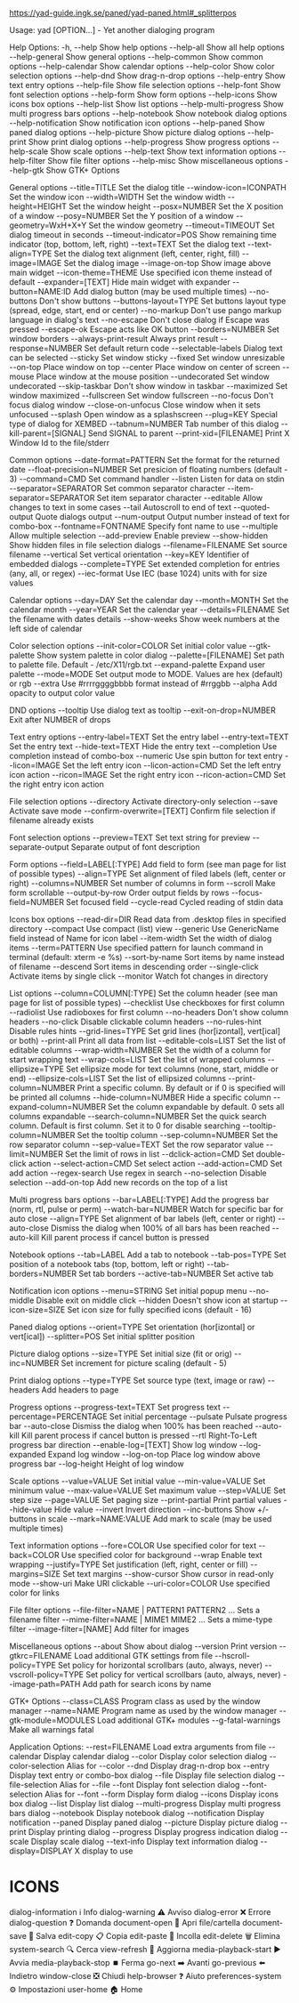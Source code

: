 https://yad-guide.ingk.se/paned/yad-paned.html#_splitterpos

Usage:
  yad [OPTION…] - Yet another dialoging program

Help Options:
  -h, --help                                     Show help options
  --help-all                                     Show all help options
  --help-general                                 Show general options
  --help-common                                  Show common options
  --help-calendar                                Show calendar options
  --help-color                                   Show color selection options
  --help-dnd                                     Show drag-n-drop options
  --help-entry                                   Show text entry options
  --help-file                                    Show file selection options
  --help-font                                    Show font selection options
  --help-form                                    Show form options
  --help-icons                                   Show icons box options
  --help-list                                    Show list options
  --help-multi-progress                          Show multi progress bars options
  --help-notebook                                Show notebook dialog options
  --help-notification                            Show notification icon options
  --help-paned                                   Show paned dialog options
  --help-picture                                 Show picture dialog options
  --help-print                                   Show print dialog options
  --help-progress                                Show progress options
  --help-scale                                   Show scale options
  --help-text                                    Show text information options
  --help-filter                                  Show file filter options
  --help-misc                                    Show miscellaneous options
  --help-gtk                                     Show GTK+ Options

General options
  --title=TITLE                                  Set the dialog title
  --window-icon=ICONPATH                         Set the window icon
  --width=WIDTH                                  Set the window width
  --height=HEIGHT                                Set the window height
  --posx=NUMBER                                  Set the X position of a window
  --posy=NUMBER                                  Set the Y position of a window
  --geometry=WxH+X+Y                             Set the window geometry
  --timeout=TIMEOUT                              Set dialog timeout in seconds
  --timeout-indicator=POS                        Show remaining time indicator (top, bottom, left, right)
  --text=TEXT                                    Set the dialog text
  --text-align=TYPE                              Set the dialog text alignment (left, center, right, fill)
  --image=IMAGE                                  Set the dialog image
  --image-on-top                                 Show image above main widget
  --icon-theme=THEME                             Use specified icon theme instead of default
  --expander=[TEXT]                              Hide main widget with expander
  --button=NAME:ID                               Add dialog button (may be used multiple times)
  --no-buttons                                   Don't show buttons
  --buttons-layout=TYPE                          Set buttons layout type (spread, edge, start, end or center)
  --no-markup                                    Don't use pango markup language in dialog's text
  --no-escape                                    Don't close dialog if Escape was pressed
  --escape-ok                                    Escape acts like OK button
  --borders=NUMBER                               Set window borders
  --always-print-result                          Always print result
  --response=NUMBER                              Set default return code
  --selectable-labels                            Dialog text can be selected
  --sticky                                       Set window sticky
  --fixed                                        Set window unresizable
  --on-top                                       Place window on top
  --center                                       Place window on center of screen
  --mouse                                        Place window at the mouse position
  --undecorated                                  Set window undecorated
  --skip-taskbar                                 Don't show window in taskbar
  --maximized                                    Set window maximized
  --fullscreen                                   Set window fullscreen
  --no-focus                                     Don't focus dialog window
  --close-on-unfocus                             Close window when it sets unfocused
  --splash                                       Open window as a splashscreen
  --plug=KEY                                     Special type of dialog for XEMBED
  --tabnum=NUMBER                                Tab number of this dialog
  --kill-parent=[SIGNAL]                         Send SIGNAL to parent
  --print-xid=[FILENAME]                         Print X Window Id to the file/stderr

Common options
  --date-format=PATTERN                          Set the format for the returned date
  --float-precision=NUMBER                       Set presicion of floating numbers (default - 3)
  --command=CMD                                  Set command handler
  --listen                                       Listen for data on stdin
  --separator=SEPARATOR                          Set common separator character
  --item-separator=SEPARATOR                     Set item separator character
  --editable                                     Allow changes to text in some cases
  --tail                                         Autoscroll to end of text
  --quoted-output                                Quote dialogs output
  --num-output                                   Output number instead of text for combo-box
  --fontname=FONTNAME                            Specify font name to use
  --multiple                                     Allow multiple selection
  --add-preview                                  Enable preview
  --show-hidden                                  Show hidden files in file selection dialogs
  --filename=FILENAME                            Set source filename
  --vertical                                     Set vertical orientation
  --key=KEY                                      Identifier of embedded dialogs
  --complete=TYPE                                Set extended completion for entries (any, all, or regex)
  --iec-format                                   Use IEC (base 1024) units with for size values

Calendar options
  --day=DAY                                      Set the calendar day
  --month=MONTH                                  Set the calendar month
  --year=YEAR                                    Set the calendar year
  --details=FILENAME                             Set the filename with dates details
  --show-weeks                                   Show week numbers at the left side of calendar

Color selection options
  --init-color=COLOR                             Set initial color value
  --gtk-palette                                  Show system palette in color dialog
  --palette=[FILENAME]                           Set path to palette file. Default - /etc/X11/rgb.txt
  --expand-palette                               Expand user palette
  --mode=MODE                                    Set output mode to MODE. Values are hex (default) or rgb
  --extra                                        Use #rrrrggggbbbb format instead of #rrggbb
  --alpha                                        Add opacity to output color value

DND options
  --tooltip                                      Use dialog text as tooltip
  --exit-on-drop=NUMBER                          Exit after NUMBER of drops

Text entry options
  --entry-label=TEXT                             Set the entry label
  --entry-text=TEXT                              Set the entry text
  --hide-text=TEXT                               Hide the entry text
  --completion                                   Use completion instead of combo-box
  --numeric                                      Use spin button for text entry
  --licon=IMAGE                                  Set the left entry icon
  --licon-action=CMD                             Set the left entry icon action
  --ricon=IMAGE                                  Set the right entry icon
  --ricon-action=CMD                             Set the right entry icon action

File selection options
  --directory                                    Activate directory-only selection
  --save                                         Activate save mode
  --confirm-overwrite=[TEXT]                     Confirm file selection if filename already exists

Font selection options
  --preview=TEXT                                 Set text string for preview
  --separate-output                              Separate output of font description

Form options
  --field=LABEL[:TYPE]                           Add field to form (see man page for list of possible types)
  --align=TYPE                                   Set alignment of filed labels (left, center or right)
  --columns=NUMBER                               Set number of columns in form
  --scroll                                       Make form scrollable
  --output-by-row                                Order output fields by rows
  --focus-field=NUMBER                           Set focused field
  --cycle-read                                   Cycled reading of stdin data

Icons box options
  --read-dir=DIR                                 Read data from .desktop files in specified directory
  --compact                                      Use compact (list) view
  --generic                                      Use GenericName field instead of Name for icon label
  --item-width                                   Set the width of dialog items
  --term=PATTERN                                 Use specified pattern for launch command in terminal (default: xterm -e %s)
  --sort-by-name                                 Sort items by name instead of filename
  --descend                                      Sort items in descending order
  --single-click                                 Activate items by single click
  --monitor                                      Watch fot changes in directory

List options
  --column=COLUMN[:TYPE]                         Set the column header (see man page for list of possible types)
  --checklist                                    Use checkboxes for first column
  --radiolist                                    Use radioboxes for first column
  --no-headers                                   Don't show column headers
  --no-click                                     Disable clickable column headers
  --no-rules-hint                                Disable rules hints
  --grid-lines=TYPE                              Set grid lines (hor[izontal], vert[ical] or both)
  --print-all                                    Print all data from list
  --editable-cols=LIST                           Set the list of editable columns
  --wrap-width=NUMBER                            Set the width of a column for start wrapping text
  --wrap-cols=LIST                               Set the list of wrapped columns
  --ellipsize=TYPE                               Set ellipsize mode for text columns (none, start, middle or end)
  --ellipsize-cols=LIST                          Set the list of ellipsized columns
  --print-column=NUMBER                          Print a specific column. By default or if 0 is specified will be printed all columns
  --hide-column=NUMBER                           Hide a specific column
  --expand-column=NUMBER                         Set the column expandable by default. 0 sets all columns expandable
  --search-column=NUMBER                         Set the quick search column. Default is first column. Set it to 0 for disable searching
  --tooltip-column=NUMBER                        Set the tooltip column
  --sep-column=NUMBER                            Set the row separator column
  --sep-value=TEXT                               Set the row separator value
  --limit=NUMBER                                 Set the limit of rows in list
  --dclick-action=CMD                            Set double-click action
  --select-action=CMD                            Set select action
  --add-action=CMD                               Set add action
  --regex-search                                 Use regex in search
  --no-selection                                 Disable selection
  --add-on-top                                   Add new records on the top of a list

Multi progress bars options
  --bar=LABEL[:TYPE]                             Add the progress bar (norm, rtl, pulse or perm)
  --watch-bar=NUMBER                             Watch for specific bar for auto close
  --align=TYPE                                   Set alignment of bar labels (left, center or right)
  --auto-close                                   Dismiss the dialog when 100% of all bars has been reached
  --auto-kill                                    Kill parent process if cancel button is pressed

Notebook options
  --tab=LABEL                                    Add a tab to notebook
  --tab-pos=TYPE                                 Set position of a notebook tabs (top, bottom, left or right)
  --tab-borders=NUMBER                           Set tab borders
  --active-tab=NUMBER                            Set active tab

Notification icon options
  --menu=STRING                                  Set initial popup menu
  --no-middle                                    Disable exit on middle click
  --hidden                                       Doesn't show icon at startup
  --icon-size=SIZE                               Set icon size for fully specified icons (default - 16)

Paned dialog options
  --orient=TYPE                                  Set orientation (hor[izontal] or vert[ical])
  --splitter=POS                                 Set initial splitter position

Picture dialog options
  --size=TYPE                                    Set initial size (fit or orig)
  --inc=NUMBER                                   Set increment for picture scaling (default - 5)

Print dialog options
  --type=TYPE                                    Set source type (text, image or raw)
  --headers                                      Add headers to page

Progress options
  --progress-text=TEXT                           Set progress text
  --percentage=PERCENTAGE                        Set initial percentage
  --pulsate                                      Pulsate progress bar
  --auto-close                                   Dismiss the dialog when 100% has been reached
  --auto-kill                                    Kill parent process if cancel button is pressed
  --rtl                                          Right-To-Left progress bar direction
  --enable-log=[TEXT]                            Show log window
  --log-expanded                                 Expand log window
  --log-on-top                                   Place log window above progress bar
  --log-height                                   Height of log window

Scale options
  --value=VALUE                                  Set initial value
  --min-value=VALUE                              Set minimum value
  --max-value=VALUE                              Set maximum value
  --step=VALUE                                   Set step size
  --page=VALUE                                   Set paging size
  --print-partial                                Print partial values
  --hide-value                                   Hide value
  --invert                                       Invert direction
  --inc-buttons                                  Show +/- buttons in scale
  --mark=NAME:VALUE                              Add mark to scale (may be used multiple times)

Text information options
  --fore=COLOR                                   Use specified color for text
  --back=COLOR                                   Use specified color for background
  --wrap                                         Enable text wrapping
  --justify=TYPE                                 Set justification (left, right, center or fill)
  --margins=SIZE                                 Set text margins
  --show-cursor                                  Show cursor in read-only mode
  --show-uri                                     Make URI clickable
  --uri-color=COLOR                              Use specified color for links

File filter options
  --file-filter=NAME | PATTERN1 PATTERN2 ...     Sets a filename filter
  --mime-filter=NAME | MIME1 MIME2 ...           Sets a mime-type filter
  --image-filter=[NAME]                          Add filter for images

Miscellaneous options
  --about                                        Show about dialog
  --version                                      Print version
  --gtkrc=FILENAME                               Load additional GTK settings from file
  --hscroll-policy=TYPE                          Set policy for horizontal scrollbars (auto, always, never)
  --vscroll-policy=TYPE                          Set policy for vertical scrollbars (auto, always, never)
  --image-path=PATH                              Add path for search icons by name

GTK+ Options
  --class=CLASS                                  Program class as used by the window manager
  --name=NAME                                    Program name as used by the window manager
  --gtk-module=MODULES                           Load additional GTK+ modules
  --g-fatal-warnings                             Make all warnings fatal

Application Options:
  --rest=FILENAME                                Load extra arguments from file
  --calendar                                     Display calendar dialog
  --color                                        Display color selection dialog
  --color-selection                              Alias for --color
  --dnd                                          Display drag-n-drop box
  --entry                                        Display text entry or combo-box dialog
  --file                                         Display file selection dialog
  --file-selection                               Alias for --file
  --font                                         Display font selection dialog
  --font-selection                               Alias for --font
  --form                                         Display form dialog
  --icons                                        Display icons box dialog
  --list                                         Display list dialog
  --multi-progress                               Display multi progress bars dialog
  --notebook                                     Display notebook dialog
  --notification                                 Display notification
  --paned                                        Display paned dialog
  --picture                                      Display picture dialog
  --print                                        Display printing dialog
  --progress                                     Display progress indication dialog
  --scale                                        Display scale dialog
  --text-info                                    Display text information dialog
  --display=DISPLAY                              X display to use

  # ICONS

dialog-information	ℹ️ Info
dialog-warning	⚠️ Avviso
dialog-error	❌ Errore
dialog-question	❓ Domanda
document-open	📂 Apri file/cartella
document-save	💾 Salva
edit-copy	📋 Copia
edit-paste	📄 Incolla
edit-delete	🗑️ Elimina
system-search	🔍 Cerca
view-refresh	🔄 Aggiorna
media-playback-start	▶️ Avvia
media-playback-stop	⏹️ Ferma
go-next	➡️ Avanti
go-previous	⬅️ Indietro
window-close	❎ Chiudi
help-browser	❓ Aiuto
preferences-system	⚙️ Impostazioni
user-home	🏠 Home